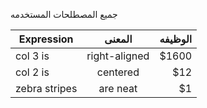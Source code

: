 جميع المصطلحات المستخدمه 

| Expression        | المعنى           | الوظيفه  |
| ------------- |:-------------:| -----:|
| col 3 is      | right-aligned | $1600 |
| col 2 is      | centered      |   $12 |
| zebra stripes | are neat      |    $1 |
